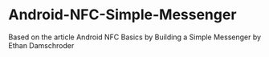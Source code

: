 # Android-NFC-Simple-Messenger
Based on the article Android NFC Basics by Building a Simple Messenger by Ethan Damschroder
